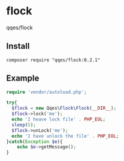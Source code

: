 # flock
qqes/flock

## Install
``` shell
composer require "qqes/flock:0.2.1"
```

## Example
``` php
require 'vendor/autoload.php';

try{
  $flock = new Qqes\Flock\Flock(__DIR__);
  $flock->lock('me');
  echo 'I heave lock file' . PHP_EOL;
  sleep(5);
  $flock->unLock('me');
  echo 'I have unlock the file' . PHP_EOL;
}catch(Exception $e){
	echo $e->getMessage();
}
```

